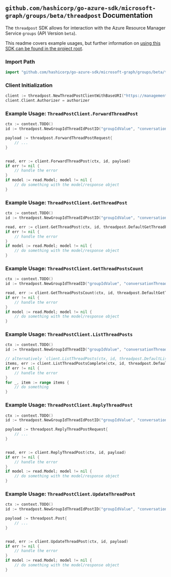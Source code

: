 
## `github.com/hashicorp/go-azure-sdk/microsoft-graph/groups/beta/threadpost` Documentation

The `threadpost` SDK allows for interaction with the Azure Resource Manager Service `groups` (API Version `beta`).

This readme covers example usages, but further information on [using this SDK can be found in the project root](https://github.com/hashicorp/go-azure-sdk/tree/main/docs).

### Import Path

```go
import "github.com/hashicorp/go-azure-sdk/microsoft-graph/groups/beta/threadpost"
```


### Client Initialization

```go
client := threadpost.NewThreadPostClientWithBaseURI("https://management.azure.com")
client.Client.Authorizer = authorizer
```


### Example Usage: `ThreadPostClient.ForwardThreadPost`

```go
ctx := context.TODO()
id := threadpost.NewGroupIdThreadIdPostID("groupIdValue", "conversationThreadIdValue", "postIdValue")

payload := threadpost.ForwardThreadPostRequest{
	// ...
}


read, err := client.ForwardThreadPost(ctx, id, payload)
if err != nil {
	// handle the error
}
if model := read.Model; model != nil {
	// do something with the model/response object
}
```


### Example Usage: `ThreadPostClient.GetThreadPost`

```go
ctx := context.TODO()
id := threadpost.NewGroupIdThreadIdPostID("groupIdValue", "conversationThreadIdValue", "postIdValue")

read, err := client.GetThreadPost(ctx, id, threadpost.DefaultGetThreadPostOperationOptions())
if err != nil {
	// handle the error
}
if model := read.Model; model != nil {
	// do something with the model/response object
}
```


### Example Usage: `ThreadPostClient.GetThreadPostsCount`

```go
ctx := context.TODO()
id := threadpost.NewGroupIdThreadID("groupIdValue", "conversationThreadIdValue")

read, err := client.GetThreadPostsCount(ctx, id, threadpost.DefaultGetThreadPostsCountOperationOptions())
if err != nil {
	// handle the error
}
if model := read.Model; model != nil {
	// do something with the model/response object
}
```


### Example Usage: `ThreadPostClient.ListThreadPosts`

```go
ctx := context.TODO()
id := threadpost.NewGroupIdThreadID("groupIdValue", "conversationThreadIdValue")

// alternatively `client.ListThreadPosts(ctx, id, threadpost.DefaultListThreadPostsOperationOptions())` can be used to do batched pagination
items, err := client.ListThreadPostsComplete(ctx, id, threadpost.DefaultListThreadPostsOperationOptions())
if err != nil {
	// handle the error
}
for _, item := range items {
	// do something
}
```


### Example Usage: `ThreadPostClient.ReplyThreadPost`

```go
ctx := context.TODO()
id := threadpost.NewGroupIdThreadIdPostID("groupIdValue", "conversationThreadIdValue", "postIdValue")

payload := threadpost.ReplyThreadPostRequest{
	// ...
}


read, err := client.ReplyThreadPost(ctx, id, payload)
if err != nil {
	// handle the error
}
if model := read.Model; model != nil {
	// do something with the model/response object
}
```


### Example Usage: `ThreadPostClient.UpdateThreadPost`

```go
ctx := context.TODO()
id := threadpost.NewGroupIdThreadIdPostID("groupIdValue", "conversationThreadIdValue", "postIdValue")

payload := threadpost.Post{
	// ...
}


read, err := client.UpdateThreadPost(ctx, id, payload)
if err != nil {
	// handle the error
}
if model := read.Model; model != nil {
	// do something with the model/response object
}
```
